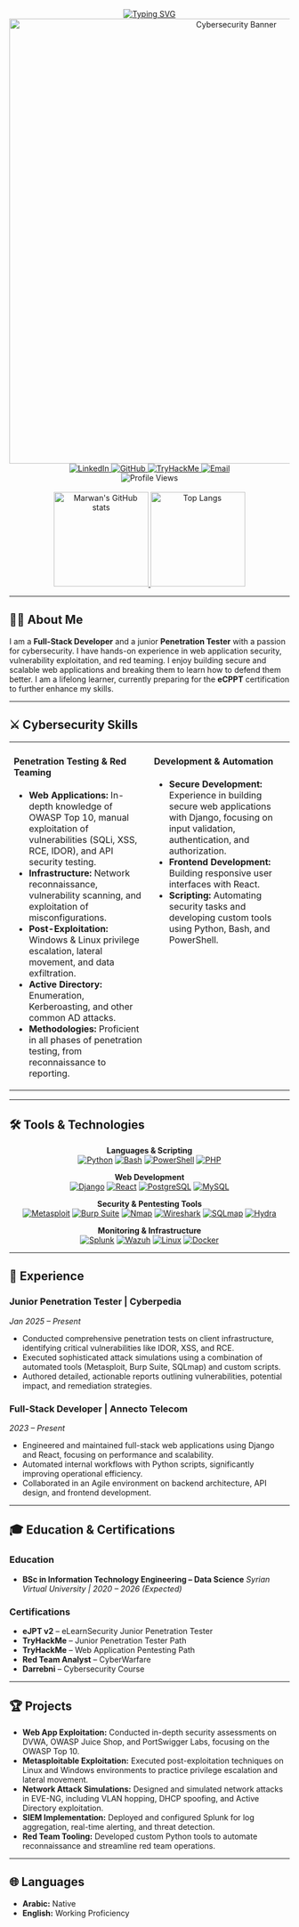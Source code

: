<div align="center">
  <a href="https://git.io/typing-svg"><img src="https://readme-typing-svg.demolab.com?font=Fira+Code&weight=700&size=29&pause=1000&color=F70000&background=000000&center=true&vCenter=true&width=580&lines=Hi+there+%F0%9F%91%8B%2C+I'm+Marwan+Alkhatib" alt="Typing SVG" /></a>
</div>

<div align="center">
  <img src="https://user-images.githubusercontent.com/73097560/115834477-dbab4500-a447-11eb-908a-139a6edaec5c.gif" alt="Cybersecurity Banner" width="800"/>
</div>

<div align="center">
  <a href="https://www.linkedin.com/in/marwan-alkhatib-426010323/" target="_blank">
    <img src="https://img.shields.io/badge/LinkedIn-0077B5?style=for-the-badge&logo=linkedin&logoColor=white" alt="LinkedIn"/>
  </a>
  <a href="https://github.com/MarwanKhatib" target="_blank">
    <img src="https://img.shields.io/badge/GitHub-100000?style=for-the-badge&logo=github&logoColor=white" alt="GitHub"/>
  </a>
  <a href="https://tryhackme.com/p/marwanalkhatib" target="_blank">
    <img src="https://img.shields.io/badge/TryHackMe-88CC14?style=for-the-badge&logo=tryhackme&logoColor=white" alt="TryHackMe"/>
  </a>
  <a href="mailto:marwanalkhatibeh@gmail.com">
    <img src="https://img.shields.io/badge/Email-D14836?style=for-the-badge&logo=gmail&logoColor=white" alt="Email"/>
  </a>
</div>

<div align="center">
  <img src="https://komarev.com/ghpvc/?username=MarwanKhatib&style=for-the-badge&color=brightgreen" alt="Profile Views"/>
</div>

<br>

<div align="center">
  <a href="https://github.com/MarwanKhatib">
    <img src="https://github-readme-stats.vercel.app/api?username=MarwanKhatib&show_icons=true&theme=radical&count_private=true&include_all_commits=true" alt="Marwan's GitHub stats" height="170"/>
    <img src="https://github-readme-stats.vercel.app/api/top-langs/?username=MarwanKhatib&layout=compact&theme=radical" alt="Top Langs" height="170"/>
  </a>
</div>

---

## 👨‍💻 About Me

I am a **Full-Stack Developer** and a junior **Penetration Tester** with a passion for cybersecurity. I have hands-on experience in web application security, vulnerability exploitation, and red teaming. I enjoy building secure and scalable web applications and breaking them to learn how to defend them better. I am a lifelong learner, currently preparing for the **eCPPT** certification to further enhance my skills.

---

## ⚔️ Cybersecurity Skills

<table>
  <tr>
    <td valign="top" width="50%">
      <h4>Penetration Testing & Red Teaming</h4>
      <ul>
        <li><b>Web Applications:</b> In-depth knowledge of OWASP Top 10, manual exploitation of vulnerabilities (SQLi, XSS, RCE, IDOR), and API security testing.</li>
        <li><b>Infrastructure:</b> Network reconnaissance, vulnerability scanning, and exploitation of misconfigurations.</li>
        <li><b>Post-Exploitation:</b> Windows & Linux privilege escalation, lateral movement, and data exfiltration.</li>
        <li><b>Active Directory:</b> Enumeration, Kerberoasting, and other common AD attacks.</li>
        <li><b>Methodologies:</b> Proficient in all phases of penetration testing, from reconnaissance to reporting.</li>
      </ul>
    </td>
    <td valign="top" width="50%">
      <h4>Development & Automation</h4>
      <ul>
        <li><b>Secure Development:</b> Experience in building secure web applications with Django, focusing on input validation, authentication, and authorization.</li>
        <li><b>Frontend Development:</b> Building responsive user interfaces with React.</li>
        <li><b>Scripting:</b> Automating security tasks and developing custom tools using Python, Bash, and PowerShell.</li>
      </ul>
    </td>
  </tr>
</table>

---

## 🛠️ Tools & Technologies

<p align="center">
  <strong>Languages & Scripting</strong><br>
  <a href="#"><img alt="Python" src="https://img.shields.io/badge/Python-3776AB?style=for-the-badge&logo=python&logoColor=white"></a>
  <a href="#"><img alt="Bash" src="https://img.shields.io/badge/Bash-4EAA25?style=for-the-badge&logo=gnubash&logoColor=white"></a>
  <a href="#"><img alt="PowerShell" src="https://img.shields.io/badge/PowerShell-5391FE?style=for-the-badge&logo=powershell&logoColor=white"></a>
  <a href="#"><img alt="PHP" src="https://img.shields.io/badge/PHP-777BB4?style=for-the-badge&logo=php&logoColor=white"></a>
</p>

<p align="center">
  <strong>Web Development</strong><br>
  <a href="#"><img alt="Django" src="https://img.shields.io/badge/Django-092E20?style=for-the-badge&logo=django&logoColor=white"></a>
  <a href="#"><img alt="React" src="https://img.shields.io/badge/React-61DAFB?style=for-the-badge&logo=react&logoColor=black"></a>
  <a href="#"><img alt="PostgreSQL" src="https://img.shields.io/badge/PostgreSQL-4169E1?style=for-the-badge&logo=postgresql&logoColor=white"></a>
  <a href="#"><img alt="MySQL" src="https://img.shields.io/badge/MySQL-4479A1?style=for-the-badge&logo=mysql&logoColor=white"></a>
</p>

<p align="center">
  <strong>Security & Pentesting Tools</strong><br>
  <a href="#"><img alt="Metasploit" src="https://img.shields.io/badge/Metasploit-FF0000?style=for-the-badge&logo=metasploit&logoColor=white"></a>
  <a href="#"><img alt="Burp Suite" src="https://img.shields.io/badge/Burp_Suite-FF6600?style=for-the-badge&logo=burpsuite&logoColor=white"></a>
  <a href="#"><img alt="Nmap" src="https://img.shields.io/badge/Nmap-000000?style=for-the-badge&logo=nmap&logoColor=white"></a>
  <a href="#"><img alt="Wireshark" src="https://img.shields.io/badge/Wireshark-1679A7?style=for-the-badge&logo=wireshark&logoColor=white"></a>
  <a href="#"><img alt="SQLmap" src="https.img.shields.io/badge/SQLmap-DBB302?style=for-the-badge&logo=sqlmap&logoColor=white"></a>
  <a href="#"><img alt="Hydra" src="https://img.shields.io/badge/Hydra-003366?style=for-the-badge&logo=hydra&logoColor=white"></a>
</p>

<p align="center">
  <strong>Monitoring & Infrastructure</strong><br>
  <a href="#"><img alt="Splunk" src="https://img.shields.io/badge/Splunk-000000?style=for-the-badge&logo=splunk&logoColor=white"></a>
  <a href="#"><img alt="Wazuh" src="https://img.shields.io/badge/Wazuh-FF9900?style=for-the-badge&logo=wazuh&logoColor=white"></a>
  <a href="#"><img alt="Linux" src="https://img.shields.io/badge/Linux-FCC624?style=for-the-badge&logo=linux&logoColor=black"></a>
  <a href="#"><img alt="Docker" src="https://img.shields.io/badge/Docker-2496ED?style=for-the-badge&logo=docker&logoColor=white"></a>
</p>

---

## 🚀 Experience

### **Junior Penetration Tester** | Cyberpedia
*Jan 2025 – Present*
-   Conducted comprehensive penetration tests on client infrastructure, identifying critical vulnerabilities like IDOR, XSS, and RCE.
-   Executed sophisticated attack simulations using a combination of automated tools (Metasploit, Burp Suite, SQLmap) and custom scripts.
-   Authored detailed, actionable reports outlining vulnerabilities, potential impact, and remediation strategies.

### **Full-Stack Developer** | Annecto Telecom
*2023 – Present*
-   Engineered and maintained full-stack web applications using Django and React, focusing on performance and scalability.
-   Automated internal workflows with Python scripts, significantly improving operational efficiency.
-   Collaborated in an Agile environment on backend architecture, API design, and frontend development.

---

## 🎓 Education & Certifications

### Education
-   **BSc in Information Technology Engineering – Data Science**
    *Syrian Virtual University | 2020 – 2026 (Expected)*

### Certifications
-   **eJPT v2** – eLearnSecurity Junior Penetration Tester
-   **TryHackMe** – Junior Penetration Tester Path
-   **TryHackMe** – Web Application Pentesting Path
-   **Red Team Analyst** – CyberWarfare
-   **Darrebni** – Cybersecurity Course

---

## 🏆 Projects

-   **Web App Exploitation:** Conducted in-depth security assessments on DVWA, OWASP Juice Shop, and PortSwigger Labs, focusing on the OWASP Top 10.
-   **Metasploitable Exploitation:** Executed post-exploitation techniques on Linux and Windows environments to practice privilege escalation and lateral movement.
-   **Network Attack Simulations:** Designed and simulated network attacks in EVE-NG, including VLAN hopping, DHCP spoofing, and Active Directory exploitation.
-   **SIEM Implementation:** Deployed and configured Splunk for log aggregation, real-time alerting, and threat detection.
-   **Red Team Tooling:** Developed custom Python tools to automate reconnaissance and streamline red team operations.

---

## 🌐 Languages

-   **Arabic:** Native
-   **English:** Working Proficiency